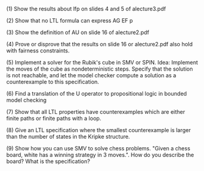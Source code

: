 (1) Show the results about lfp on slides 4 and 5 of alecture3.pdf

(2) Show that no LTL formula can express AG EF p

(3) Show the definition of AU on slide 16 of alecture2.pdf

(4) Prove or disprove that the results on slide 16 or alecture2.pdf also hold with fairness constraints.

(5) Implement a solver for the Rubik's cube in SMV or SPIN. Idea: Implement the moves of the cube as nondeterministic steps. Specify that the solution is not reachable, and let the model checker compute a solution as a counterexample to this specification.

(6) Find a translation of the U operator to propositional logic in bounded model checking

(7) Show that all LTL properties have counterexamples which are either finite paths or finite paths with a loop.

(8) Give an LTL specification where the smallest counterexample is larger than the number of states in the Kripke structure.

(9) Show how you can use SMV to solve chess problems. "Given a chess board, white has a winning strategy in 3 moves.". How do you describe the board? What is the specification?
